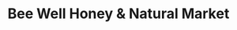 ---
title: "Bee Well Honey & Natural Market"
url: /pickens/bee-well-honey-and-natural-market/
shop: greengrocer
---